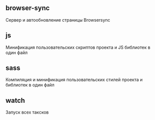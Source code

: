 browser-sync
-------------------------

Сервер и автообновление страницы Browsersync

js
-------------------------

Минификация пользовательских скриптов проекта и JS библиотек в один файл

sass
-------------------------

Компиляция и минификация пользовательских стилей проекта и библиотек в один файл

watch
-------------------------

Запуск всех таксков